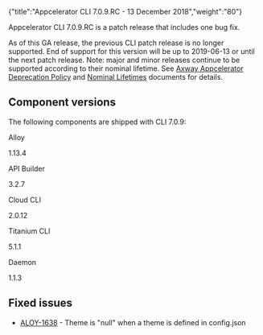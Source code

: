 {"title":"Appcelerator CLI 7.0.9.RC - 13 December 2018","weight":"80"}

Appcelerator CLI 7.0.9.RC is a patch release that includes one bug fix.

As of this GA release, the previous CLI patch release is no longer supported. End of support for this version will be up to 2019-06-13 or until the next patch release. Note: major and minor releases continue to be supported according to their nominal lifetime. See [Axway Appcelerator Deprecation Policy](/docs/appc/AMPLIFY_Appcelerator_Services_Overview/Axway_Appcelerator_Deprecation_Policy/) and [Nominal Lifetimes](/docs/appc/AMPLIFY_Appcelerator_Services_Overview/Axway_Appcelerator_Product_Lifecycle/#NominalLifetimes) documents for details.

## Component versions

The following components are shipped with CLI 7.0.9:

Alloy

1.13.4

API Builder

3.2.7

Cloud CLI

2.0.12

Titanium CLI

5.1.1

Daemon

1.1.3

## Fixed issues

* [ALOY-1638](https://jira.appcelerator.org/browse/ALOY-1638) - Theme is "null" when a theme is defined in config.json
